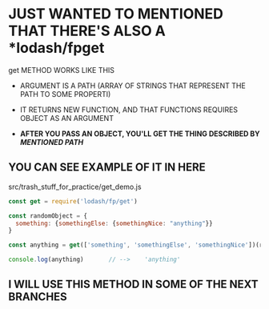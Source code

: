 # JUST WANTED TO MENTIONED THAT THERE'S ALSO A *lodash/fp**get**

get METHOD WORKS LIKE THIS

- ARGUMENT IS A PATH (ARRAY OF STRINGS THAT REPRESENT THE PATH TO SOME PROPERTI)

- IT RETURNS NEW FUNCTION, AND THAT FUNCTIONS REQUIRES OBJECT AS AN ARGUMENT

- **AFTER YOU PASS AN OBJECT, YOU'LL GET THE THING DESCRIBED BY *MENTIONED PATH***

## YOU CAN SEE EXAMPLE OF IT IN HERE

src/trash_stuff_for_practice/get_demo.js

```javascript
const get = require('lodash/fp/get')

const randomObject = {
  something: {somethingElse: {somethingNice: "anything"}}
}

const anything = get(['something', 'somethingElse', 'somethingNice'])(randomObject)

console.log(anything)       // -->    'anything'

```

## I WILL USE THIS METHOD IN SOME OF THE NEXT BRANCHES